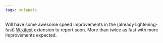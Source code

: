 ```yaml
---
tags: snippets
---
```


Will have some awesome speed improvements in the (already lightening-fast) [Wikitext](/wiki/Wikitext) extension to report soon. More than twice as fast with more improvements expected.
